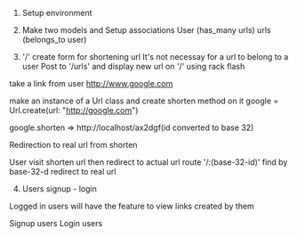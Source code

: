 1. Setup environment

2. Make two models and Setup associations
	User (has_many urls)
	urls (belongs_to user)

3. '/' create form for shortening url 
	It's not necessay for a url to belong to a user
	Post to '/urls' and display new url on '/' using rack flash

take a link from user
http://www.google.com

make an instance of a Url class and create shorten method on it
google = Url.create(url: "http://google.com")

google.shorten
=> http://localhost/ax2dgf(id converted to base 32)

Redirection to real url from shorten

User visit shorten url then redirect to actual url
route '/:(base-32-id)'
find by base-32-d
redirect to real url


4. Users signup - login

Logged in users will have the feature to view links created by them

Signup users
Login users
